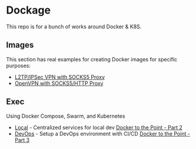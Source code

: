 # Dockage
This repo is for a bunch of works around Docker & K8S. 

## Images
This section has real examples for creating Docker images for specific purposes:

- [L2TP/IPSec VPN with SOCKS5 Proxy](/Image/L2TP.SOCKS)
- [OpenVPN with SOCKS5/HTTP Proxy](/Image/OpenVPN.Proxy)

## Exec
Using Docker Compose, Swarm, and Kubernetes

- [Local](/Exec/Local) - Centralized services for local dev [Docker to the Point - Part 2](https://www.devocative.org/article/tech/docker02)  
- [DevOps](/Exec/DevOps) - Setup a DevOps environment with CI/CD [Docker to the Point - Part 3](https://www.devocative.org/article/tech/docker03)  

